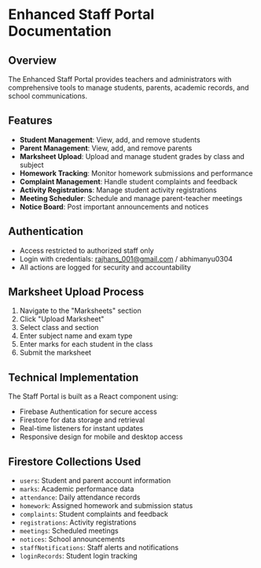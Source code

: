 # Enhanced Staff Portal Documentation

## Overview
The Enhanced Staff Portal provides teachers and administrators with comprehensive tools to manage students, parents, academic records, and school communications.

## Features
- **Student Management**: View, add, and remove students
- **Parent Management**: View, add, and remove parents
- **Marksheet Upload**: Upload and manage student grades by class and subject
- **Homework Tracking**: Monitor homework submissions and performance
- **Complaint Management**: Handle student complaints and feedback
- **Activity Registrations**: Manage student activity registrations
- **Meeting Scheduler**: Schedule and manage parent-teacher meetings
- **Notice Board**: Post important announcements and notices

## Authentication
- Access restricted to authorized staff only
- Login with credentials: rajhans_001@gmail.com / abhimanyu0304
- All actions are logged for security and accountability

## Marksheet Upload Process
1. Navigate to the "Marksheets" section
2. Click "Upload Marksheet"
3. Select class and section
4. Enter subject name and exam type
5. Enter marks for each student in the class
6. Submit the marksheet

## Technical Implementation
The Staff Portal is built as a React component using:
- Firebase Authentication for secure access
- Firestore for data storage and retrieval
- Real-time listeners for instant updates
- Responsive design for mobile and desktop access

## Firestore Collections Used
- `users`: Student and parent account information
- `marks`: Academic performance data
- `attendance`: Daily attendance records
- `homework`: Assigned homework and submission status
- `complaints`: Student complaints and feedback
- `registrations`: Activity registrations
- `meetings`: Scheduled meetings
- `notices`: School announcements
- `staffNotifications`: Staff alerts and notifications
- `loginRecords`: Student login tracking